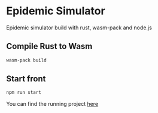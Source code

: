 # Epidemic Simulator

Epidemic simulator build with rust, wasm-pack and node.js

## Compile Rust to Wasm

```bash
wasm-pack build
```

## Start front

```bash
npm run start
```

You can find the running project [here](https://hunomina.github.io/epidemic-simulator/)
